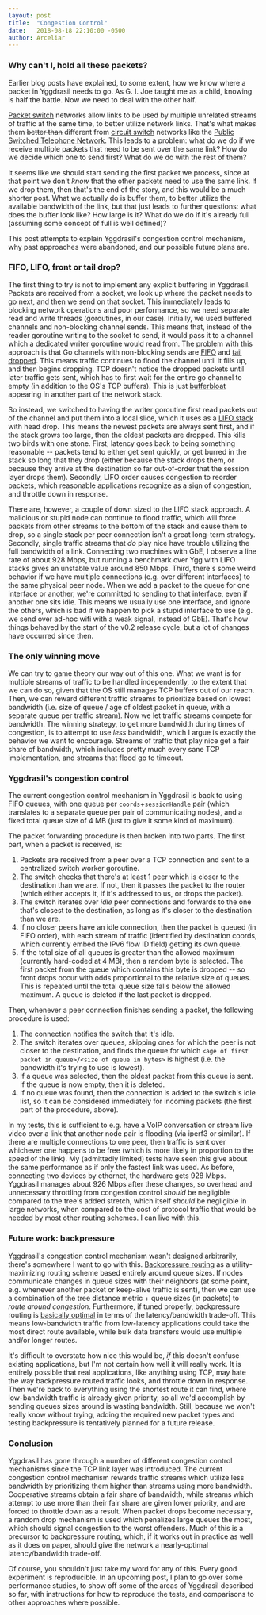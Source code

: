 ```yaml
---
layout: post
title:  "Congestion Control"
date:   2018-08-18 22:10:00 -0500
author: Arceliar
---
```


### Why can't I, hold all these packets?

Earlier blog posts have explained, to some extent, how we know where a packet in Yggdrasil needs to go.
As G. I. Joe taught me as a child, knowing is half the battle.
Now we need to deal with the other half.

[Packet switch](https://en.wikipedia.org/wiki/Packet_switching) networks allow links to be used by multiple unrelated streams of traffic at the same time, to better utilize network links.
That's what makes them ~~better than~~ different from [circuit switch](https://en.wikipedia.org/wiki/Circuit_switching) networks like the [Public Switched Telephone Network](https://en.wikipedia.org/wiki/Public_switched_telephone_network).
This leads to a problem: what do we do if we receive multiple packets that need to be sent over the same link?
How do we decide which one to send first?
What do we do with the rest of them?

It seems like we should start sending the first packet we process, since at that point we don't *know* that the other packets need to use the same link.
If we drop them, then that's the end of the story, and this would be a much shorter post.
What we actually do is buffer them, to better utilize the available bandwidth of the link, but that just leads to further questions: what does the buffer look like? How large is it? What do we do if it's already full (assuming some concept of full is well defined)?

This post attempts to explain Yggdrasil's congestion control mechanism, why past approaches were abandoned, and our possible future plans are.

### FIFO, LIFO, front or tail drop?

The first thing to try is not to implement any explicit buffering in Yggdrasil.
Packets are received from a socket, we look up where the packet needs to go next, and then we send on that socket.
This immediately leads to blocking network operations and poor performance, so we need separate read and write threads (goroutines, in our case).
Initially, we used buffered channels and non-blocking channel sends.
This means that, instead of the reader goroutine writing to the socket to send, it would pass it to a channel which a dedicated writer goroutine would read from.
The problem with this approach is that Go channels with non-blocking sends are [FIFO](https://en.wikipedia.org/wiki/FIFO_(computing_and_electronics)) and [tail dropped](https://en.wikipedia.org/wiki/Tail_drop).
This means traffic continues to flood the channel until it fills up, and then begins dropping.
TCP doesn't notice the dropped packets until later traffic gets sent, which has to first wait for the entire go channel to empty (in addition to the OS's TCP buffers).
This is just [bufferbloat](https://en.wikipedia.org/wiki/Bufferbloat) appearing in another part of the network stack.

So instead, we switched to having the writer goroutine first read packets out of the channel and put them into a local slice, which it uses as a [LIFO stack](https://en.wikipedia.org/wiki/Stack_(abstract_data_type)) with head drop.
This means the newest packets are always sent first, and if the stack grows too large, then the oldest packets are dropped.
This kills two birds with one stone.
First, latency goes back to being something reasonable -- packets tend to either get sent quickly, or get burred in the stack so long that they drop (either because the stack drops them, or because they arrive at the destination so far out-of-order that the session layer drops them).
Secondly, LIFO order causes congestion to reorder packets, which reasonable applications recognize as a sign of congestion, and throttle down in response.

There are, however, a couple of down sized to the LIFO stack approach. A malicious or stupid node can continue to flood traffic, which will force packets from other streams to the bottom of the stack and cause them to drop, so a single stack per peer connection isn't a great long-term strategy.
Secondly, single traffic streams that *do* play nice have trouble utilizing the full bandwidth of a link.
Connecting two machines with GbE, I observe a line rate of about 928 Mbps, but running a benchmark over Ygg with LIFO stacks gives an unstable value around 850 Mbps.
Third, there's some weird behavior if we have multiple connections (e.g. over different interfaces) to the same physical peer node.
When we add a packet to the queue for one interface or another, we're committed to sending to that interface, even if another one sits idle.
This means we usually use one interface, and ignore the others, which is bad if we happen to pick a stupid interface to use (e.g. we send over ad-hoc wifi with a weak signal, instead of GbE).
That's how things behaved by the start of the v0.2 release cycle, but a lot of changes have occurred since then.

### The only winning move

We can try to game theory our way out of this one.
What we want is for multiple streams of traffic to be handled independently, to the extent that we can do so, given that the OS still manages TCP buffers out of our reach.
Then, we can reward different traffic streams to prioritize based on lowest bandwidth (i.e. size of queue / age of oldest packet in queue, with a separate queue per traffic stream).
Now we let traffic streams compete for bandwidth.
The winning strategy, to get more bandwidth during times of congestion, is to attempt to use *less* bandwidth, which I argue is exactly the behavior we want to encourage.
Streams of traffic that play nice get a fair share of bandwidth, which includes pretty much every sane TCP implementation, and streams that flood go to timeout.

### Yggdrasil's congestion control

The current congestion control mechanism in Yggdrasil is back to using FIFO queues, with one queue per `coords`+`sessionHandle` pair (which translates to a separate queue per pair of communicating nodes), and a fixed total queue size of 4 MB (just to give it some kind of maximum).

The packet forwarding procedure is then broken into two parts. The first part, when a packet is received, is:
1. Packets are received from a peer over a TCP connection and sent to a centralized switch worker goroutine.
2. The switch checks that there's at least 1 peer which is closer to the destination than we are. If not, then it passes the packet to the router (which either accepts it, if it's addressed to us, or drops the packet).
3. The switch iterates over *idle* peer connections and forwards to the one that's closest to the destination, as long as it's closer to the destination than we are.
4. If no closer peers have an idle connection, then the packet is queued (in FIFO order), with each stream of traffic (identified by destination coords, which currently embed the IPv6 flow ID field) getting its own queue.
5. If the total size of all queues is greater than the allowed maximum (currently hard-coded at 4 MB), then a random byte is selected. The first packet from the queue which contains this byte is dropped -- so front drops occur with odds proportional to the relative size of queues. This is repeated until the total queue size falls below the allowed maximum. A queue is deleted if the last packet is dropped.

Then, whenever a peer connection finishes sending a packet, the following procedure is used:
1. The connection notifies the switch that it's idle.
2. The switch iterates over queues, skipping ones for which the peer is not closer to the destination, and finds the queue for which `<age of first packet in queue>/<size of queue in bytes>` is highest (i.e. the bandwidth it's trying to use is lowest).
3. If a queue was selected, then the oldest packet from this queue is sent. If the queue is now empty, then it is deleted.
4. If no queue was found, then the connection is added to the switch's idle list, so it can be considered immediately for incoming packets (the first part of the procedure, above).

In my tests, this is sufficient to e.g. have a VoIP conversation or stream live video over a link that another node pair is flooding (via iperf3 or similar).
If there are multiple connections to one peer, then traffic is sent over whichever one happens to be free (which is more likely in proportion to the speed of the link).
My (admittedly limited) tests have seen this give about the same performance as if only the fastest link was used.
As before, connecting two devices by ethernet, the hardware gets 928 Mbps.
Yggdrasil manages about 926 Mbps after these changes, so overhead and unnecessary throttling from congestion control *should* be negligible compared to the tree's added stretch, which itself *should* be negligible in large networks, when compared to the cost of protocol traffic that would be needed by most other routing schemes.
I can live with this.

### Future work: backpressure

Yggdrasil's congestion control mechanism wasn't designed arbitrarily, there's somewhere I want to go with this.
[Backpressure routing](https://en.wikipedia.org/wiki/Backpressure_routing) as a utility-maximizing routing scheme based entirely around queue sizes.
If nodes communicate changes in queue sizes with their neighbors (at some point, e.g. whenever another packet or keep-alive traffic is sent), then we can use a combination of the tree distance metric + queue sizes (in packets) to *route around congestion*.
Furthermore, if tuned properly, backpressure routing is [basically optimal](https://arxiv.org/abs/1008.4895) in terms of the latency/bandwidth trade-off.
This means low-bandwidth traffic from low-latency applications could take the most direct route available, while bulk data transfers would use multiple and/or longer routes.

It's difficult to overstate how nice this would be, *if* this doesn't confuse existing applications, but I'm not certain how well it will really work.
It is entirely possible that real applications, like anything using TCP, may hate the way backpressure routed traffic looks, and throttle down in response.
Then we're back to everything using the shortest route it can find, where low-bandwidth traffic is already given priority, so all we'd accomplish by sending queues sizes around is wasting bandwidth.
Still, because we won't really know without trying, adding the required new packet types and testing backpressure is tentatively planned for a future release.

### Conclusion

Yggdrasil has gone through a number of different congestion control mechanisms since the TCP link layer was introduced.
The current congestion control mechanism rewards traffic streams which utilize less bandwidth by prioritizing them higher than streams using more bandwidth.
Cooperative streams obtain a fair share of bandwidth, while streams which attempt to use more than their fair share are given lower priority, and are forced to throttle down as a result.
When packet drops become necessary, a random drop mechanism is used which penalizes large queues the most, which should signal congestion to the worst offenders.
Much of this is a precursor to backpressure routing, which, if it works out in practice as well as it does on paper, should give the network a nearly-optimal latency/bandwidth trade-off.

Of course, you shouldn't just take my word for any of this.
Every good experiment is reproducible.
In an upcoming post, I plan to go over some performance studies, to show off some of the areas of Yggdrasil described so far, with instructions for how to reproduce the tests, and comparisons to other approaches where possible.

